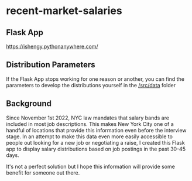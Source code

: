 # recent-market-salaries
 
## Flask App
https://ishengy.pythonanywhere.com/ 
 
## Distribution Parameters
If the Flask App stops working for one reason or another, you can find the parameters to develop the distributions yourself in the [/src/data](https://github.com/ishengy/salary-transparency/blob/main/src/data/job_dist_parameters.csv) folder

## Background

Since November 1st 2022, NYC law mandates that salary bands are included in most job descriptions. This makes New York City one of a handful of locations that provide this information even before the interview stage. In an attempt to make this data even more easily accessible to people out looking for a new job or negotiating a raise, I created this Flask app to display salary distributions based on job postings in the past 30-45 days.

It's not a perfect solution but I hope this information will provide some benefit for someone out there.

